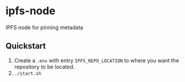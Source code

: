 # ipfs-node
IPFS node for pinning metadata

## Quickstart
1. Create a `.env` with entry `IPFS_REPO_LOCATION` to where you want the repository to be located.
2. `./start.sh`